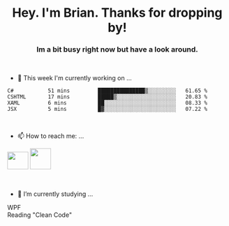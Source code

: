 <H1 align="center">Hey. I'm Brian. Thanks for dropping by!</H1>
<H3 align="center">Im a bit busy right now but have a look around.</H3>
<br/>

- 🔭 This week I'm currently working on ...
<!--START_SECTION:waka-->
```text
C#           51 mins         ███████████████▒░░░░░░░░░   61.65 % 
CSHTML       17 mins         █████▒░░░░░░░░░░░░░░░░░░░   20.83 % 
XAML         6 mins          ██░░░░░░░░░░░░░░░░░░░░░░░   08.33 % 
JSX          5 mins          █▓░░░░░░░░░░░░░░░░░░░░░░░   07.22 % 
```
<!--END_SECTION:waka-->
<br/>

- 📫 How to reach me: ...
<p>
  <a href="https://www.linkedin.com/in/brian-appleton/"><img width="48" height="40" src="https://github.com/appleton6509/appleton6509/blob/main/linkedin.png?raw=true"></a>
    <a href="https://github.com/appleton6509"><img width="48" height="48" src="https://github.com/appleton6509/appleton6509/blob/main/github.png?raw=true"></a>
</p>
<br/>

- 🌱 I’m currently studying ...
<p>
WPF<br/> 
Reading "Clean Code"<br/>
</p>


<!--
**appleton6509/appleton6509** is a ✨ _special_ ✨ repository because its `README.md` (this file) appears on your GitHub profile.

